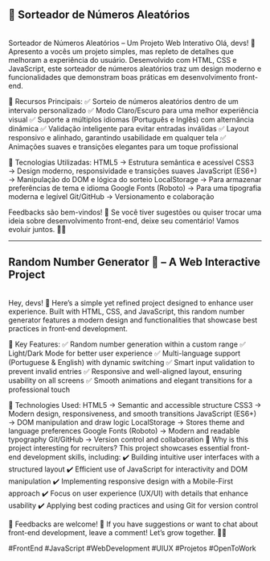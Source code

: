 <h2>🎲 Sorteador de Números Aleatórios</h2>
<br>
Sorteador de Números Aleatórios – Um Projeto Web Interativo
Olá, devs! 👋 Apresento a vocês um projeto simples, mas repleto de detalhes que melhoram a experiência do usuário. Desenvolvido com HTML, CSS e JavaScript, este sorteador de números aleatórios traz um design moderno e funcionalidades que demonstram boas práticas em desenvolvimento front-end.

🌟 Recursos Principais:
✅ Sorteio de números aleatórios dentro de um intervalo personalizado
✅ Modo Claro/Escuro para uma melhor experiência visual
✅ Suporte a múltiplos idiomas (Português e Inglês) com alternância dinâmica
✅ Validação inteligente para evitar entradas inválidas
✅ Layout responsivo e alinhado, garantindo usabilidade em qualquer tela
✅ Animações suaves e transições elegantes para um toque profissional

🔧 Tecnologias Utilizadas:
HTML5 → Estrutura semântica e acessível
CSS3 → Design moderno, responsividade e transições suaves
JavaScript (ES6+) → Manipulação do DOM e lógica do sorteio
LocalStorage → Para armazenar preferências de tema e idioma
Google Fonts (Roboto) → Para uma tipografia moderna e legível
Git/GitHub → Versionamento e colaboração

Feedbacks são bem-vindos!
💬 Se você tiver sugestões ou quiser trocar uma ideia sobre desenvolvimento front-end, deixe seu comentário! Vamos evoluir juntos. 🚀🔥

---

<h2>Random Number Generator 🚀  – A Web Interactive Project</h2>
<br>
Hey, devs! 👋 Here’s a simple yet refined project designed to enhance user experience. Built with HTML, CSS, and JavaScript, this random number generator features a modern design and functionalities that showcase best practices in front-end development.

🌟 Key Features:
✅ Random number generation within a custom range
✅ Light/Dark Mode for better user experience
✅ Multi-language support (Portuguese & English) with dynamic switching
✅ Smart input validation to prevent invalid entries
✅ Responsive and well-aligned layout, ensuring usability on all screens
✅ Smooth animations and elegant transitions for a professional touch

🔧 Technologies Used:
HTML5 → Semantic and accessible structure
CSS3 → Modern design, responsiveness, and smooth transitions
JavaScript (ES6+) → DOM manipulation and draw logic
LocalStorage → Stores theme and language preferences
Google Fonts (Roboto) → Modern and readable typography
Git/GitHub → Version control and collaboration
📌 Why is this project interesting for recruiters?
This project showcases essential front-end development skills, including:
✔️ Building intuitive user interfaces with a structured layout
✔️ Efficient use of JavaScript for interactivity and DOM manipulation
✔️ Implementing responsive design with a Mobile-First approach
✔️ Focus on user experience (UX/UI) with details that enhance usability
✔️ Applying best coding practices and using Git for version control

📩 Feedbacks are welcome!
💬 If you have suggestions or want to chat about front-end development, leave a comment! Let’s grow together. 🚀🔥

#FrontEnd #JavaScript #WebDevelopment #UIUX #Projetos #OpenToWork
